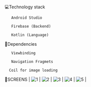 💻Technology stack

       Android Studio

       Firebase (Backend)

       Kotlin (Language)
 
🔆Dependencies 

       Viewbinding

       Navigation Fragmets

      Coil for image loading

🔆SCREENS
 | ![1](https://github.com/ahasandev/OnlineSheba-Kotlin/assets/153377141/dfaef49e-94fe-4681-b0fc-f01702a390b1) | ![2](https://github.com/ahasandev/OnlineSheba-Kotlin/assets/153377141/06827ee8-7e3b-4c22-b9f9-0cf5841b1ce9) | ![3](https://github.com/ahasandev/OnlineSheba-Kotlin/assets/153377141/39ba437b-938f-4703-ba02-f98728b3552f) | ![4](https://github.com/ahasandev/OnlineSheba-Kotlin/assets/153377141/2851a5a8-c667-4a9b-aa61-1f5b06564cd7) | ![5](https://github.com/ahasandev/OnlineSheba-Kotlin/assets/153377141/cceb9f57-3184-490d-a37b-cf2033687537) | 


      
  

